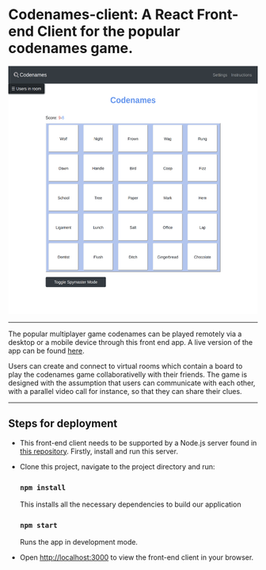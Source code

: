# Codenames-client: A React Front-end Client for the popular codenames game.

<p align="center">
    <img src="./screenshots/room_screenshot.png" alt="" width="510em" height="500em">
</p >

---

The popular multiplayer game codenames can be played remotely via a desktop or a mobile device through this front end app. A live version of the app can be found [here](http://codenames-live.herokuapp.com/).

Users can create and connect to virtual rooms which contain a board to play the codenames game collaborativelly with their friends. The game is designed with the assumption that users can communicate with each other, with a parallel video call for instance, so that they can share their clues.

---

## Steps for deployment

- This front-end client needs to be supported by a Node.js server found in [this repository](https://github.com/StamatisKourkoutas/codenames_server). Firstly, install and run this server.
- Clone this project, navigate to the project directory and run:

    ### `npm install`

    This installs all the necessary dependencies to build our application
    
    ### `npm start`

    Runs the app in development mode.<br />

- Open [http://localhost:3000](http://localhost:3000) to view the front-end client in your browser.
